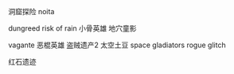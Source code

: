 洞窟探险
noita

dungreed
 risk of rain
 小骨英雄
地穴童影


vagante
恶棍英雄
盗贼遗产2
太空土豆 space gladiators
rogue glitch

红石遗迹